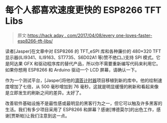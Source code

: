 # 每个人都喜欢速度更快的 ESP8266 TFT Libs

> 原文:[https://hack aday . com/2017/04/08/every one-loves-faster-esp8266-tft-libs/](https://hackaday.com/2017/04/08/everyone-loves-faster-esp8266-tft-libs/)

读者[Jasper]在文章中对 ESP8266 的 TFT_eSPI 库和各种廉价的 480×320 TFT 显示器(ILI9341、ILI9163、ST7735、S6D02A1 等)赞不绝口。)支持 SPI 模式。它是阿达果 GFX 和驱动程序库的替代产品，所以你不需要重新编写代码来利用它。如果你想用 ESP8266 和 Arduino 驱动一个 LCD 屏幕，请确认一下。

作为一个测试平台，[Jasper]将他的[滴答计时器](https://hackaday.io/project/6651-tick-tock-timer)项目移植到新的库中。他的绘制速度增加了七倍，从 500 毫秒增加到 76 毫秒。这就是明显缓慢的刷新和看起来像是立即发生的刷新之间的差异。太好了。

改善软件基础设施不是最性感或最明显的黑客行为之一，但它可以触及许多黑客的生活。我们有多少项目采用了 ESP8266 和屏幕？感谢[博德莫尔]的出色工作，感谢[贾斯帕]让我们注意到这一点。